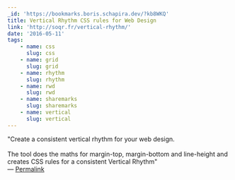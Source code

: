 ```yaml
---
_id: 'https://bookmarks.boris.schapira.dev/?kb8WKQ'
title: Vertical Rhythm CSS rules for Web Design
link: 'http://soqr.fr/vertical-rhythm/'
date: '2016-05-11'
tags:
    - name: css
      slug: css
    - name: grid
      slug: grid
    - name: rhythm
      slug: rhythm
    - name: rwd
      slug: rwd
    - name: sharemarks
      slug: sharemarks
    - name: vertical
      slug: vertical
---
```


&quot;Create a consistent vertical rhythm for your web design.<br /> <br /> The
tool does the maths for margin-top, margin-bottom and line-height and creates
CSS rules for a consistent Vertical Rhythm&quot; <br>&#8212;
<a href="https://bookmarks.boris.schapira.dev/?kb8WKQ" title="Permalink">Permalink</a>
